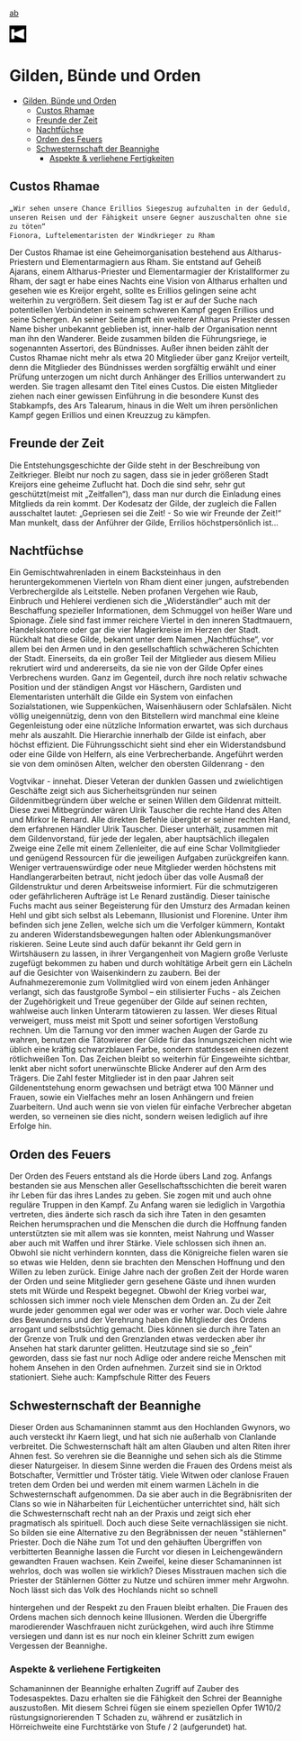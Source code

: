 <a href="/">  ab </a>

<img src=https://raw.githubusercontent.com/m3koenig/ArcaneCodex/master/Image/GUI/previous-button.png  width="30" height="30">

# Gilden, Bünde und Orden

- [Gilden, Bünde und Orden](#gilden-b%c3%bcnde-und-orden)
  - [Custos Rhamae](#custos-rhamae)
  - [Freunde der Zeit](#freunde-der-zeit)
  - [Nachtfüchse](#nachtf%c3%bcchse)
  - [Orden des Feuers](#orden-des-feuers)
  - [Schwesternschaft der Beannighe](#schwesternschaft-der-beannighe)
    - [Aspekte & verliehene Fertigkeiten](#aspekte--verliehene-fertigkeiten)

## Custos Rhamae

```Zitat
„Wir sehen unsere Chance Erillios Siegeszug aufzuhalten in der Geduld, unseren Reisen und der Fähigkeit unsere Gegner auszuschalten ohne sie zu töten“
Fionora, Luftelementaristen der Windkrieger zu Rham
```

Der Custos Rhamae ist eine Geheimorganisation bestehend aus Altharus-Priestern und Elementarmagiern aus Rham. Sie entstand auf Geheiß Ajarans, einem Altharus-Priester und Elementarmagier der Kristallformer zu Rham, der sagt er habe eines Nachts eine Vision von Altharus erhalten und gesehen wie es Kreijor ergeht, sollte es Erillios gelingen seine  acht weiterhin zu vergrößern. Seit diesem Tag ist er auf der Suche nach potentiellen Verbündeten in seinem schweren Kampf gegen Erillios und seine Schergen. An seiner Seite  ämpft ein weiterer Altharus Priester dessen Name bisher unbekannt geblieben ist, inner-halb der Organisation nennt man ihn den Wanderer. Beide zusammen bilden die Führungsriege,  ie sogenannten Assertori, des Bündnisses. Außer ihnen beiden zählt der Custos Rhamae nicht mehr als etwa 20 Mitglieder über ganz Kreijor verteilt, denn die Mitglieder des Bündnisses werden sorgfältig erwählt und einer Prüfung unterzogen um nicht durch Anhänger des Erillios unterwandert zu werden. Sie tragen allesamt den Titel eines Custos. Die  eisten Mitglieder ziehen nach einer gewissen Einführung in die besondere Kunst des Stabkampfs, des Ars Talearum, hinaus in die Welt um ihren persönlichen Kampf gegen Erillios und einen Kreuzzug zu kämpfen.

## Freunde der Zeit

Die Entstehungsgeschichte der Gilde steht in
der Beschreibung von Zeitkrieger. Bleibt nur
noch zu sagen, dass sie in jeder größeren Stadt
Kreijors eine geheime Zuflucht hat. Doch die
sind sehr, sehr gut geschützt(meist mit
„Zeitfallen“), dass man nur durch die Einladung
eines Mitglieds da rein kommt. Der Kodesatz
der Gilde, der zugleich die Fallen ausschaltet
lautet: „Gepriesen sei die Zeit! - So wie wir
Freunde der Zeit!“ Man munkelt, dass der
Anführer der Gilde, Errilios höchstpersönlich
ist...

## Nachtfüchse

Ein Gemischtwahrenladen in einem
Backsteinhaus in den heruntergekommenen
Vierteln von Rham dient einer jungen,
aufstrebenden Verbrechergilde als Leitstelle.
Neben profanen Vergehen wie Raub, Einbruch
und Hehlerei verdienen sich die „Widerständler“
auch mit der Beschaffung spezieller
Informationen, dem Schmuggel von heißer Ware
und Spionage. Ziele sind fast immer reichere
Viertel in den inneren Stadtmauern,
Handelskontore oder gar die vier Magierkreise
im Herzen der Stadt. Rückhalt hat diese Gilde,
bekannt unter dem Namen „Nachtfüchse“, vor
allem bei den Armen und in den gesellschaftlich
schwächeren Schichten der Stadt. Einerseits, da
ein großer Teil der Mitglieder aus diesem Milieu
rekrutiert wird und andererseits, da sie nie von
der Gilde Opfer eines Verbrechens wurden.
Ganz im Gegenteil, durch ihre noch relativ
schwache Position und der ständigen Angst vor
Häschern, Gardisten und Elementaristen
unterhält die Gilde ein System von einfachen
Sozialstationen, wie Suppenküchen,
Waisenhäusern oder Schlafsälen. Nicht völlig
uneigennützig, denn von den Bitstellern wird
manchmal eine kleine Gegenleistung oder eine
nützliche Information erwartet, was sich
durchaus mehr als auszahlt.
Die Hierarchie innerhalb der Gilde ist einfach,
aber höchst effizient. Die Führungsschicht sieht
sind eher ein Widerstandsbund oder eine Gilde
von Helfern, als eine Verbrecherbande.
Angeführt werden sie von dem ominösen Alten,
welcher den obersten Gildenrang - den

Vogtvikar - innehat. Dieser Veteran der dunklen
Gassen und zwielichtigen Geschäfte zeigt sich
aus Sicherheitsgründen nur seinen
Gildenmitbegründern über welche er seinen
Willen dem Gildenrat mitteilt. Diese zwei
Mitbegründer wären Ulrik Tauscher die rechte
Hand des Alten und Mirkor le Renard.
Alle direkten Befehle übergibt er seiner rechten
Hand, dem erfahrenen Händler Ulrik Tauscher.
Dieser unterhält, zusammen mit dem
Gildenvorstand, für jede der legalen, aber
hauptsächlich illegalen Zweige eine Zelle mit
einem Zellenleiter, die auf eine Schar
Vollmitglieder und genügend Ressourcen für die
jeweiligen Aufgaben zurückgreifen kann.
Weniger vertrauenswürdige oder neue Mitglieder
werden höchstens mit Handlangerarbeiten
betraut, nicht jedoch über das volle Ausmaß der
Gildenstruktur und deren Arbeitsweise
informiert. Für die schmutzigeren oder
gefährlicheren Aufträge ist Le Renard zuständig.
Dieser tainische Fuchs macht aus seiner
Begeisterung für den Umsturz des Armadan
keinen Hehl und gibt sich selbst als Lebemann,
Illusionist und Florenine. Unter ihm befinden
sich jene Zellen, welche sich um die Verfolger
kümmern, Kontakt zu anderen
Widerstandsbewegungen halten oder
Ablenkungsmanöver riskieren. Seine Leute sind
auch dafür bekannt ihr Geld gern in
Wirtshäusern zu lassen, in ihrer Vergangenheit
von Magiern große Verluste zugefügt
bekommen zu haben und durch wohltätige
Arbeit gern ein Lächeln auf die Gesichter von
Waisenkindern zu zaubern.
Bei der Aufnahmezeremonie zum Vollmitglied
wird von einem jeden Anhänger verlangt, sich
das faustgroße Symbol – ein stilisierter Fuchs -
als Zeichen der Zugehörigkeit und Treue
gegenüber der Gilde auf seinen rechten,
wahlweise auch linken Unterarm tätowieren zu
lassen. Wer dieses Ritual verweigert, muss meist
mit Spott und seiner sofortigen Verstoßung
rechnen. Um die Tarnung vor den immer
wachen Augen der Garde zu wahren, benutzen
die Tätowierer der Gilde für das Innungszeichen
nicht wie üblich eine kräftig schwarzblauen
Farbe, sondern stattdessen einen dezent
rötlichweißen Ton. Das Zeichen bleibt so
weiterhin für Eingeweihte sichtbar, lenkt aber
nicht sofort unerwünschte Blicke Anderer auf
den Arm des Trägers.
Die Zahl fester Mitglieder ist in den paar Jahren
seit Gildenentstehung enorm gewachsen und
beträgt etwa 100 Männer und Frauen, sowie ein
Vielfaches mehr an losen Anhängern und freien
Zuarbeitern. Und auch wenn sie von vielen für
einfache Verbrecher abgetan werden, so
verneinen sie dies nicht, sondern weisen lediglich
auf ihre Erfolge hin.

## Orden des Feuers
Der Orden des Feuers entstand als die Horde
übers Land zog. Anfangs bestanden sie aus
Menschen aller Gesellschaftsschichten die bereit
waren ihr Leben für das ihres Landes zu geben.
Sie zogen mit und auch ohne reguläre Truppen
in den Kampf. Zu Anfang waren sie lediglich in
Vargothia vertreten, dies änderte sich rasch da
sich ihre
Taten in den gesamten Reichen herumsprachen
und die Menschen die durch die Hoffnung
fanden unterstützten sie mit allem was sie
konnten, meist Nahrung und Wasser aber auch
mit Waffen und ihrer Stärke. Viele schlossen
sich ihnen an. Obwohl sie nicht verhindern
konnten, dass die Königreiche fielen waren sie
so etwas wie Helden, denn sie brachten den
Menschen Hoffnung und den Willen zu leben
zurück. Einige Jahre nach der großen Zeit der
Horde waren der Orden und seine Mitglieder
gern gesehene Gäste und ihnen wurden stets mit
Würde und Respekt begegnet. Obwohl der
Krieg vorbei war, schlossen sich immer noch
viele Menschen dem Orden an.
Zu der Zeit wurde jeder genommen egal wer
oder was er vorher war. Doch viele Jahre des
Bewunderns und der Verehrung haben die
Mitglieder des Ordens arrogant und
selbstsüchtig gemacht. Dies können sie durch
ihre Taten an der Grenze von Trulk und den
Grenzlanden etwas verdecken aber ihr Ansehen
hat stark darunter gelitten. Heutzutage sind sie
so „fein“ geworden, dass sie fast nur noch
Adlige oder andere reiche Menschen mit hohem
Ansehen in den Orden aufnehmen. Zurzeit sind
sie in Orktod stationiert.
Siehe auch: Kampfschule Ritter des Feuers

## Schwesternschaft der Beannighe
Dieser Orden aus Schamaninnen stammt aus
den Hochlanden Gwynors, wo auch versteckt
ihr Kaern liegt, und hat sich nie außerhalb von
Clanlande verbreitet. Die Schwesternschaft hält
am alten Glauben und alten Riten ihrer Ahnen
fest. So verehren sie die Beannighe und sehen
sich als die Stimme dieser Naturgeiser. In diesem
Sinne werden die Frauen des Ordens meist als
Botschafter, Vermittler und Tröster tätig. Viele
Witwen oder clanlose Frauen treten dem Orden
bei und werden mit einem warmen Lächeln in
die Schwesternschaft aufgenommen. Da sie aber
auch in die Begräbnisriten der Clans so wie in
Näharbeiten für Leichentücher unterrichtet sind,
hält sich die Schwesternschaft recht nah an der
Praxis und zeigt sich eher pragmatisch als
spirituell. Doch auch diese Seite vernachlässigen
sie nicht. So bilden sie eine Alternative zu den
Begräbnissen der neuen "stählernen" Priester.
Doch die Nähe zum Tot und den gehäuften
Übergriffen von verbitterten Beannighe lassen
die Furcht vor diesen in Leichengewändern
gewandten Frauen wachsen. Kein Zweifel, keine
dieser Schamaninnen ist wehrlos, doch was
wollen sie wirklich? Dieses Misstrauen machen
sich die Priester der Stählernen Götter zu Nutze
und schüren immer mehr Argwohn. Noch lässt
sich das Volk des Hochlands nicht so schnell

hintergehen und der Respekt zu den Frauen
bleibt erhalten. Die Frauen des Ordens machen
sich dennoch keine Illusionen. Werden die
Übergriffe marodierender Waschfrauen nicht
zurückgehen, wird auch ihre Stimme versiegen
und dann ist es nur noch ein kleiner Schritt zum
ewigen Vergessen der Beannighe.

### Aspekte & verliehene Fertigkeiten
Schamaninnen der Beannighe erhalten Zugriff
auf Zauber des Todesaspektes. Dazu erhalten sie
die Fähigkeit den Schrei der Beannighe
auszustoßen. Mit diesem Schrei fügen sie einem
speziellen Opfer 1W10/2 rüstungsignorierenden
T Schaden zu, während er zusätzlich in
Hörreichweite eine Furchtstärke von Stufe / 2
(aufgerundet) hat.
